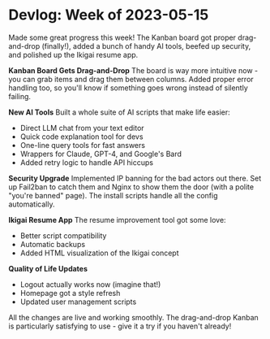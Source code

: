 # Devlog: Week of 2023-05-15

Made some great progress this week! The Kanban board got proper drag-and-drop (finally!), added a bunch of handy AI tools, beefed up security, and polished up the Ikigai resume app.

**Kanban Board Gets Drag-and-Drop**
The board is way more intuitive now - you can grab items and drag them between columns. Added proper error handling too, so you'll know if something goes wrong instead of silently failing.

**New AI Tools**
Built a whole suite of AI scripts that make life easier:
- Direct LLM chat from your text editor
- Quick code explanation tool for devs
- One-line query tools for fast answers
- Wrappers for Claude, GPT-4, and Google's Bard
- Added retry logic to handle API hiccups

**Security Upgrade**
Implemented IP banning for the bad actors out there. Set up Fail2ban to catch them and Nginx to show them the door (with a polite "you're banned" page). The install scripts handle all the config automatically.

**Ikigai Resume App**
The resume improvement tool got some love:
- Better script compatibility
- Automatic backups
- Added HTML visualization of the Ikigai concept

**Quality of Life Updates**
- Logout actually works now (imagine that!)
- Homepage got a style refresh
- Updated user management scripts

All the changes are live and working smoothly. The drag-and-drop Kanban is particularly satisfying to use - give it a try if you haven't already!
